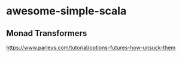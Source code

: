 # awesome-simple-scala

## Monad Transformers

https://www.parleys.com/tutorial/options-futures-how-unsuck-them
